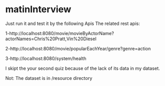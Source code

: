 # matinInterview

Just run it and test it by the following Apis
The related rest apis:

1-http://localhost:8080/movie/movieByActorName?actorNames=Chris%20Pratt,Vin%20Diesel


2-http://localhost:8080/movie/popularEachYear/genre?genre=action


3-http://localhost:8080/system/health

I skipt the your second quiz because of the lack of its data in my dataset.


Not: The dataset is in /resource directory
